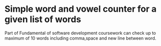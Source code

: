 # Simple word and vowel counter for a given list of words
Part of Fundamental of software development coursework 
can check up to maximum of 10 words including comma,space and new line between word.
